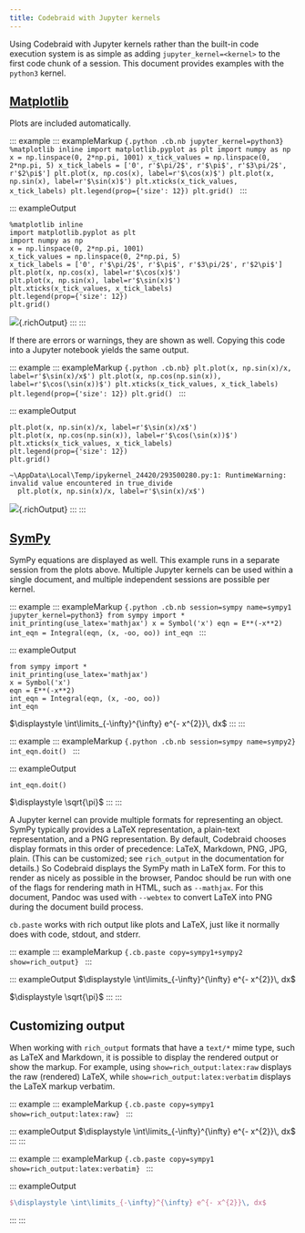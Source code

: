 ```yaml
---
title: Codebraid with Jupyter kernels
---
```


Using Codebraid with Jupyter kernels rather than the built-in code
execution system is as simple as adding `jupyter_kernel=<kernel>` to the
first code chunk of a session. This document provides examples with the
`python3` kernel.

## [Matplotlib](https://matplotlib.org/)

Plots are included automatically.

::: example
::: exampleMarkup
    ```{.python .cb.nb jupyter_kernel=python3}
    %matplotlib inline
    import matplotlib.pyplot as plt
    import numpy as np
    x = np.linspace(0, 2*np.pi, 1001)
    x_tick_values = np.linspace(0, 2*np.pi, 5)
    x_tick_labels = ['0', r'$\pi/2$', r'$\pi$', r'$3\pi/2$', r'$2\pi$']
    plt.plot(x, np.cos(x), label=r'$\cos(x)$')
    plt.plot(x, np.sin(x), label=r'$\sin(x)$')
    plt.xticks(x_tick_values, x_tick_labels)
    plt.legend(prop={'size': 12})
    plt.grid()
    ```
:::

::: exampleOutput
``` {.python .numberLines startFrom="1"}
%matplotlib inline
import matplotlib.pyplot as plt
import numpy as np
x = np.linspace(0, 2*np.pi, 1001)
x_tick_values = np.linspace(0, 2*np.pi, 5)
x_tick_labels = ['0', r'$\pi/2$', r'$\pi$', r'$3\pi/2$', r'$2\pi$']
plt.plot(x, np.cos(x), label=r'$\cos(x)$')
plt.plot(x, np.sin(x), label=r'$\sin(x)$')
plt.xticks(x_tick_values, x_tick_labels)
plt.legend(prop={'size': 12})
plt.grid()
```

![](_codebraid/af3e4fc27886525a/python3--001-01.png){.richOutput}
:::
:::

If there are errors or warnings, they are shown as well. Copying this
code into a Jupyter notebook yields the same output.

::: example
::: exampleMarkup
    ```{.python .cb.nb}
    plt.plot(x, np.sin(x)/x, label=r'$\sin(x)/x$')
    plt.plot(x, np.cos(np.sin(x)), label=r'$\cos(\sin(x))$')
    plt.xticks(x_tick_values, x_tick_labels)
    plt.legend(prop={'size': 12})
    plt.grid()
    ```
:::

::: exampleOutput
``` {.python .numberLines startFrom="12"}
plt.plot(x, np.sin(x)/x, label=r'$\sin(x)/x$')
plt.plot(x, np.cos(np.sin(x)), label=r'$\cos(\sin(x))$')
plt.xticks(x_tick_values, x_tick_labels)
plt.legend(prop={'size': 12})
plt.grid()
```

``` stderr
~\AppData\Local\Temp/ipykernel_24420/293500280.py:1: RuntimeWarning: invalid value encountered in true_divide
  plt.plot(x, np.sin(x)/x, label=r'$\sin(x)/x$')
```

![](_codebraid/af3e4fc27886525a/python3--002-01.png){.richOutput}
:::
:::

## [SymPy](https://www.sympy.org/)

SymPy equations are displayed as well. This example runs in a separate
session from the plots above. Multiple Jupyter kernels can be used
within a single document, and multiple independent sessions are possible
per kernel.

::: example
::: exampleMarkup
    ```{.python .cb.nb session=sympy name=sympy1 jupyter_kernel=python3}
    from sympy import *
    init_printing(use_latex='mathjax')
    x = Symbol('x')
    eqn = E**(-x**2)
    int_eqn = Integral(eqn, (x, -oo, oo))
    int_eqn
    ```
:::

::: exampleOutput
``` {.python .numberLines startFrom="1"}
from sympy import *
init_printing(use_latex='mathjax')
x = Symbol('x')
eqn = E**(-x**2)
int_eqn = Integral(eqn, (x, -oo, oo))
int_eqn
```

$\displaystyle \int\limits_{-\infty}^{\infty} e^{- x^{2}}\, dx$
:::
:::

::: example
::: exampleMarkup
    ```{.python .cb.nb session=sympy name=sympy2}
    int_eqn.doit()
    ```
:::

::: exampleOutput
``` {.python .numberLines startFrom="7"}
int_eqn.doit()
```

$\displaystyle \sqrt{\pi}$
:::
:::

A Jupyter kernel can provide multiple formats for representing an
object. SymPy typically provides a LaTeX representation, a plain-text
representation, and a PNG representation. By default, Codebraid chooses
display formats in this order of precedence: LaTeX, Markdown, PNG, JPG,
plain. (This can be customized; see `rich_output` in the documentation
for details.) So Codebraid displays the SymPy math in LaTeX form. For
this to render as nicely as possible in the browser, Pandoc should be
run with one of the flags for rendering math in HTML, such as
`--mathjax`. For this document, Pandoc was used with `--webtex` to
convert LaTeX into PNG during the document build process.

`cb.paste` works with rich output like plots and LaTeX, just like it
normally does with code, stdout, and stderr.

::: example
::: exampleMarkup
    ```{.cb.paste copy=sympy1+sympy2 show=rich_output}
    ```
:::

::: exampleOutput
$\displaystyle \int\limits_{-\infty}^{\infty} e^{- x^{2}}\, dx$

$\displaystyle \sqrt{\pi}$
:::
:::

## Customizing output

When working with `rich_output` formats that have a `text/*` mime type,
such as LaTeX and Markdown, it is possible to display the rendered
output or show the markup. For example, using
`show=rich_output:latex:raw` displays the raw (rendered) LaTeX, while
`show=rich_output:latex:verbatim` displays the LaTeX markup verbatim.

::: example
::: exampleMarkup
    ```{.cb.paste copy=sympy1 show=rich_output:latex:raw}
    ```
:::

::: exampleOutput
$\displaystyle \int\limits_{-\infty}^{\infty} e^{- x^{2}}\, dx$
:::
:::

::: example
::: exampleMarkup
    ```{.cb.paste copy=sympy1 show=rich_output:latex:verbatim}
    ```
:::

::: exampleOutput
``` latex
$\displaystyle \int\limits_{-\infty}^{\infty} e^{- x^{2}}\, dx$
```
:::
:::

